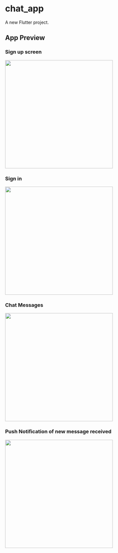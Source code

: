 # chat_app

A new Flutter project.

## App Preview


### Sign up screen 
<img align="center" src="https://github.com/ikram-khani/chat_app/assets/96640983/14a9e062-cb49-4a1e-9d2e-e8e96d2cc1e5" width="350"/>

### Sign in
<img src="https://github.com/ikram-khani/chat_app/assets/96640983/daefb3ce-74f7-4fb1-adb9-ef89de396d1d" width="350"> 

### Chat Messages
<img src="https://github.com/ikram-khani/chat_app/assets/96640983/9beb3cbf-df92-456d-a1b1-bcf71f9da0c6" width="350"> 

### Push Notification of new message received
<img src="https://github.com/ikram-khani/chat_app/assets/96640983/5dd20ac6-2275-48bc-abea-10e573062939" width="350"> 
</p>

